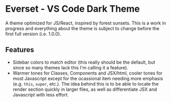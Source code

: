 # Everset - VS Code Dark Theme
A theme optimized for JS/React, inspired by forest sunsets. This is a work in progress and everything about the theme is subject to change before the first full version (i.e. 1.0.0).

## Features
- Sidebar colors to match editor (this really should be the default, but since so many themes lack this I'm calling it a feature).
- Warmer tones for Classes, Components and JSX/html, cooler tones for most Javascript except for the ocassional item needing more emphasis (e.g. `this`, `super`, etc.). The idea behind this is to be able to locate the render section quickly in larger files, as well as differentiate JSX and Javascript with less effort.